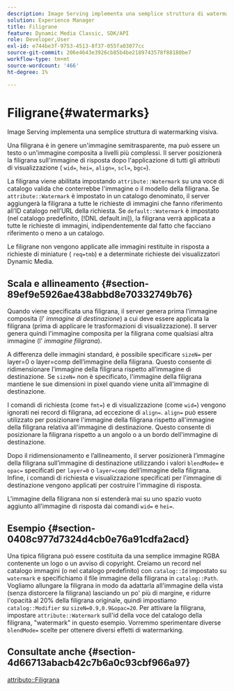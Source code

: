 ```yaml
---
description: Image Serving implementa una semplice struttura di watermarking visiva.
solution: Experience Manager
title: Filigrane
feature: Dynamic Media Classic, SDK/API
role: Developer,User
exl-id: e744be3f-9753-4513-8f37-055fa03077cc
source-git-commit: 206e4643e3926cb85b4be2189743578f88180be7
workflow-type: tm+mt
source-wordcount: '466'
ht-degree: 1%

---
```


# Filigrane{#watermarks}

Image Serving implementa una semplice struttura di watermarking visiva.

Una filigrana è in genere un&#39;immagine semitrasparente, ma può essere un testo o un&#39;immagine composita a livelli più complessi. Il server posizionerà la filigrana sull&#39;immagine di risposta dopo l&#39;applicazione di tutti gli attributi di visualizzazione ( `wid=`, `hei=`, `align=`, `scl=`, `bgc=`).

La filigrana viene abilitata impostando `attribute::Watermark` su una voce di catalogo valida che conterrebbe l&#39;immagine o il modello della filigrana. Se `attribute::Watermark` è impostato in un catalogo denominato, il server aggiungerà la filigrana a tutte le richieste di immagini che fanno riferimento all’ID catalogo nell’URL della richiesta. Se `default::Watermark` è impostato (nel catalogo predefinito, [!DNL default.ini]), la filigrana verrà applicata a tutte le richieste di immagini, indipendentemente dal fatto che facciano riferimento o meno a un catalogo.

Le filigrane non vengono applicate alle immagini restituite in risposta a richieste di miniature ( `req=tmb`) e a determinate richieste dei visualizzatori Dynamic Media.

## Scala e allineamento {#section-89ef9e5926ae438abbd8e70332749b76}

Quando viene specificata una filigrana, il server genera prima l&#39;immagine composita (l&#39; *immagine di destinazione*) a cui deve essere applicata la filigrana (prima di applicare le trasformazioni di visualizzazione). Il server genera quindi l&#39;immagine composita per la filigrana come qualsiasi altra immagine (l&#39; *immagine filigrana*).

A differenza delle immagini standard, è possibile specificare `sizeN=` per layer=0 o layer=comp dell’immagine della filigrana. Questo consente di ridimensionare l’immagine della filigrana rispetto all’immagine di destinazione. Se `sizeN=` non è specificato, l&#39;immagine della filigrana mantiene le sue dimensioni in pixel quando viene unita all&#39;immagine di destinazione.

I comandi di richiesta (come `fmt=`) e di visualizzazione (come `wid=`) vengono ignorati nei record di filigrana, ad eccezione di `align=`. `align=` può essere utilizzato per posizionare l&#39;immagine della filigrana rispetto all&#39;immagine della filigrana relativa all&#39;immagine di destinazione. Questo consente di posizionare la filigrana rispetto a un angolo o a un bordo dell&#39;immagine di destinazione.

Dopo il ridimensionamento e l’allineamento, il server posizionerà l’immagine della filigrana sull’immagine di destinazione utilizzando i valori `blendMode=` e `opac=` specificati per `layer=0` o `layer=comp` dell’immagine della filigrana. Infine, i comandi di richiesta e visualizzazione specificati per l&#39;immagine di destinazione vengono applicati per costruire l&#39;immagine di risposta.

L&#39;immagine della filigrana non si estenderà mai su uno spazio vuoto aggiunto all&#39;immagine di risposta dai comandi `wid=` e `hei=`.

## Esempio {#section-0408c977d7324d4cb0e76a91cdfa2acd}

Una tipica filigrana può essere costituita da una semplice immagine RGBA contenente un logo o un avviso di copyright. Creiamo un record nel catalogo immagini (o nel catalogo predefinito) con `catalog::Id` impostato su `watermark` e specifichiamo il file immagine della filigrana in `catalog::Path`. Vogliamo allungare la filigrana in modo da adattarla all&#39;immagine della vista (senza distorcere la filigrana) lasciando un po&#39; più di margine, e ridurre l&#39;opacità al 20% della filigrana originale, quindi impostiamo `catalog::Modifier` su `sizeN=0.9,0.9&opac=20`. Per attivare la filigrana, impostare `attribute::Watermark` sull&#39;id della voce del catalogo della filigrana, &quot;watermark&quot; in questo esempio. Vorremmo sperimentare diverse `blendMode=` scelte per ottenere diversi effetti di watermarking.

## Consultate anche {#section-4d66713abacb42c7b6a0c93cbf966a97}

[attributo::Filigrana](../../../../../is-api/image-catalog/image-serving-api-ref/c-image-catalog-reference/c-attributes-reference/r-watermark.md#reference-942b50acb2dd43a5ae498dc41ea9ac9b)
